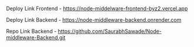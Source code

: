 Deploy Link Frontend - https://node-middelware-frontend-byz2.vercel.app

Deploy Link Backend - https://node-middleware-backend.onrender.com

Repo Link Backend - https://github.com/SaurabhSawade/Node-middleware-Backend.git